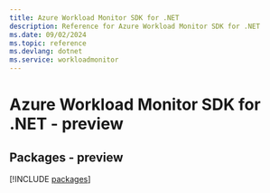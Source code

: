 ```yaml
---
title: Azure Workload Monitor SDK for .NET
description: Reference for Azure Workload Monitor SDK for .NET
ms.date: 09/02/2024
ms.topic: reference
ms.devlang: dotnet
ms.service: workloadmonitor
---
```

# Azure Workload Monitor SDK for .NET - preview
## Packages - preview
[!INCLUDE [packages](workload-monitor-index.md)]